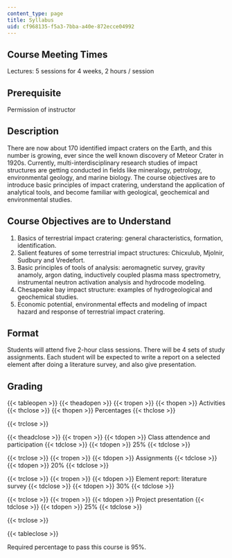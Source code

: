 ```yaml
---
content_type: page
title: Syllabus
uid: cf968135-f5a3-7bba-a40e-872ecce04992
---
```


Course Meeting Times
--------------------

Lectures: 5 sessions for 4 weeks, 2 hours / session

Prerequisite
------------

Permission of instructor

Description
-----------

There are now about 170 identified impact craters on the Earth, and this number is growing, ever since the well known discovery of Meteor Crater in 1920s. Currently, multi-interdisciplinary research studies of impact structures are getting conducted in fields like mineralogy, petrology, environmental geology, and marine biology. The course objectives are to introduce basic principles of impact cratering, understand the application of analytical tools, and become familiar with geological, geochemical and environmental studies.

Course Objectives are to Understand
-----------------------------------

1.  Basics of terrestrial impact cratering: general characteristics, formation, identification.
2.  Salient features of some terrestrial impact structures: Chicxulub, Mjolnir, Sudbury and Vredefort.
3.  Basic principles of tools of analysis: aeromagnetic survey, gravity anamoly, argon dating, inductively coupled plasma mass spectrometry, instrumental neutron activation analysis and hydrocode modeling.
4.  Chesapeake bay impact structure: examples of hydrogeological and geochemical studies.
5.  Economic potential, environmental effects and modeling of impact hazard and response of terrestrial impact cratering.

Format
------

Students will attend five 2-hour class sessions. There will be 4 sets of study assignments. Each student will be expected to write a report on a selected element after doing a literature survey, and also give presentation.

Grading
-------

{{< tableopen >}}
{{< theadopen >}}
{{< tropen >}}
{{< thopen >}}
Activities
{{< thclose >}}
{{< thopen >}}
Percentages
{{< thclose >}}

{{< trclose >}}

{{< theadclose >}}
{{< tropen >}}
{{< tdopen >}}
Class attendence and participation
{{< tdclose >}}
{{< tdopen >}}
25%
{{< tdclose >}}

{{< trclose >}}
{{< tropen >}}
{{< tdopen >}}
Assignments
{{< tdclose >}}
{{< tdopen >}}
20%
{{< tdclose >}}

{{< trclose >}}
{{< tropen >}}
{{< tdopen >}}
Element report: literature survey
{{< tdclose >}}
{{< tdopen >}}
30%
{{< tdclose >}}

{{< trclose >}}
{{< tropen >}}
{{< tdopen >}}
Project presentation
{{< tdclose >}}
{{< tdopen >}}
25%
{{< tdclose >}}

{{< trclose >}}

{{< tableclose >}}

Required percentage to pass this course is 95%.
